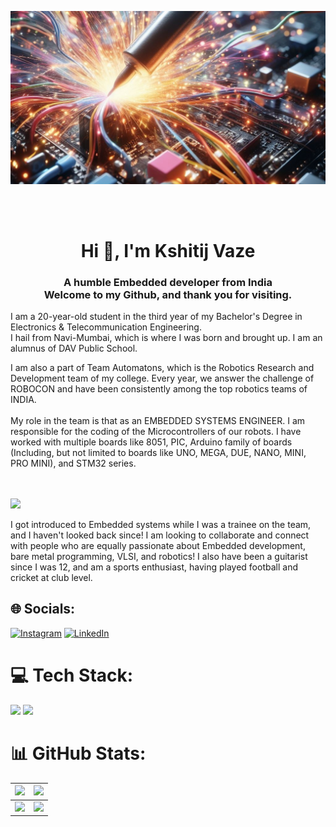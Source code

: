 <p align="center">
  <img src="https://github.com/dubistweltmeister05/dubistweltmeister05/blob/main/github%20READMD.jpg">
</p>



<br><br>

<h1 align="Center">Hi 👋, I'm Kshitij Vaze </h1>
<h3 align="Center">A humble Embedded developer from India <br> Welcome to my Github, and thank you for visiting. </h3>

<p align="Centre">
  I am a 20-year-old student in the third year of my Bachelor's Degree in Electronics & Telecommunication Engineering.<br>I hail from Navi-Mumbai, which is where I was born and brought up. I am an 
  alumnus of DAV Public School.
</p>

<p align="Centre">
  I am also a part of Team Automatons, which is the Robotics Research and Development team of my college. Every year, we answer the challenge of ROBOCON and have been consistently among the top 
  robotics teams of INDIA.<br><br>My role in the team is that as an EMBEDDED SYSTEMS ENGINEER. I am responsible for the coding of the Microcontrollers of our robots. I have worked with multiple 
  boards like 8051, PIC, Arduino family of boards (Including, but not limited to boards like UNO, MEGA, DUE, NANO, MINI, PRO MINI), and STM32 series.

</p>
<br><br>  

<img src="https://user-images.githubusercontent.com/74038190/221352995-5ac18bdf-1a19-4f99-bbb6-77559b220470.gif" />

<p align="Centre">
  I got introduced to Embedded systems while I was a trainee on the team, and I haven't looked back since! I am looking to collaborate and connect with people who are equally passionate about 
  Embedded development, bare metal programming, VLSI, and robotics! I also have been a guitarist since I was 12, and am a sports enthusiast, having played football and cricket at club level.
</p>


## 🌐 Socials:
[![Instagram](https://img.shields.io/badge/Instagram-%23E4405F.svg?logo=Instagram&logoColor=white)](https://instagram.com/d__by__dx) [![LinkedIn](https://img.shields.io/badge/LinkedIn-%230077B5.svg?logo=linkedin&logoColor=white)](https://linkedin.com/in/https://www.linkedin.com/in/kshitij-vaze-177a16229/) 


# 💻 Tech Stack:

<img src="https://user-images.githubusercontent.com/74038190/238200622-e0d299f2-767c-4c21-bd49-90f2a19f1a78.gif" width = "100"> <img src="https://user-images.githubusercontent.com/74038190/212281775-b468df30-4edc-4bf8-a4ee-f52e1aaddc86.gif" width = "100">

# 📊 GitHub Stats:
</details>

<table>
  <tbody>
    <tr>
      <th>
        <a href="https://github-profile-summary-cards.vercel.app/api/cards/repos-per-language?username=dubistweltmeister05">
          <img src="https://github-profile-summary-cards.vercel.app/api/cards/repos-per-language?username=dubistweltmeister05&theme=dracula"/>
        </a>
      </th>
      <th>
        <a href="https://github-profile-summary-cards.vercel.app/api/cards/most-commit-language?username=dubistweltmeister05">
          <img src="https://github-profile-summary-cards.vercel.app/api/cards/most-commit-language?username=dubistweltmeister05&theme=dracula"/>
        </a>
      </th>
    </tr>
  </tbody>
  <tbody>
    <tr>
      <td>
        <a href="https://github-profile-summary-cards.vercel.app/api/cards/stats?username=dubistweltmeister05">
          <img src="https://github-profile-summary-cards.vercel.app/api/cards/stats?username=dubistweltmeister05&theme=dracula"/>
        </a>
      </td>
      <td>
        <a href="https://github-profile-summary-cards.vercel.app/api/cards/productive-time?username=dubistweltmeister05">
          <img src="https://github-profile-summary-cards.vercel.app/api/cards/productive-time?username=dubistweltmeister05&theme=dracula"/>
        </a>
      </td>
    </tr>
  </tbody>
</table>
<!-- Proudly created with GPRM ( https://gprm.itsvg.in ) -->
